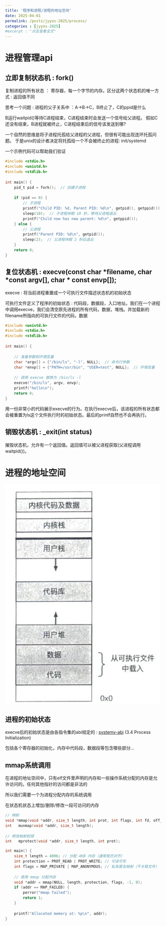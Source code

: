 ```yaml
---
title: '程序和进程/进程的地址空间'
date: 2025-04-01
permalink: /posts/jyyos-2025/process/
categories : [jyyos-2025]
#excerpt : "点击查看全文"
---
```


进程管理api
======

立即复制状态机 : fork()
------
复制进程的所有状态 ： 寄存器，每一个字节的内存。区分这两个状态机的唯一方式 : 返回值不同

思考一个问题 : 
进程的父子关系中 ：A->B->C，B终止了，C的ppid是什么

B运行waitpid()等待C进程结束，C进程结束时会发送一个信号给父进程。
假如C还没有结束，B进程就被终止，C进程结束后的信号该发送到哪?

一个自然的思维是将子进程托孤给父进程的父进程，但很有可能出现连环托孤问题。
于是unix的设计者决定将托孤给一个不会被终止的进程: init/systemd

一个示例代码可以帮助我们验证
```c
#include <stdio.h>
#include <unistd.h>
#include <stdlib.h>

int main() {
    pid_t pid = fork();  // 创建子进程

    if (pid == 0) {
        // 子进程
        printf("Child PID: %d, Parent PID: %d\n", getpid(), getppid());
        sleep(10);  // 子进程休眠 10 秒，等待父进程退出
        printf("Child now has new parent: %d\n", getppid());
    } else {
        // 父进程
        printf("Parent PID: %d\n", getpid());
        sleep(2);  // 父进程休眠 2 秒后退出
    }
    return 0;
}
```

复位状态机 : execve(const char *filename, char *const argv[], char * const envp[]);
------
execve : 将当前进程重置成一个可执行文件描述状态机的初始状态

可执行文件定义了程序的初始状态 : 代码段，数据段，入口地址。我们在一个进程中调用execve，我们会清空原先进程的所有代码，数据，堆栈。并加载新的filename所指向的可执行文件的代码，数据

```c
#include <unistd.h>
#include <stdio.h>
#include <stdlib.h>

int main() {

    // 准备参数和环境变量
    char *argv[] = {"/bin/ls", "-l", NULL};  // 命令行参数
    char *envp[] = {"PATH=/usr/bin", "USER=test", NULL};  // 环境变量

    // 调用 execve 替换为 /bin/ls -l
    execve("/bin/ls", argv, envp);
    printf("hello\n"); 
    return 0;
}
```

用一份非常小的代码展示execve的行为。在执行execve后，该进程的所有状态都会被重置为ls这个文件执行时的初始状态。最后的printf自然也不会再执行。

销毁状态机 : _exit(int status)
------
摧毁状态机，允许有一个返回值。返回值可以被父进程获取(父进程调用waitpid())。

进程的地址空间
======

<img src='/images/memory_space.png'>

进程的初始状态
------

execve后的初始状态是由各指令集的abi规定的 : [systemv-abi](https://jyywiki.cn/OS/manuals/sysv-abi.pdf) (3.4 Process Initialization)

包括各个寄存器的初始化，内存中代码段，数据段等包含哪些部分...

mmap系统调用
------
在进程的地址空间中，只有elf文件里声明的内存和一些操作系统分配的内存是允许访问的。任何其他指针的访问都是非法的

所以我们需要一个为进程分配内存的系统调用

在状态机状态上增加/删除/修改一段可访问的内存

```c
// 映射
void *mmap(void *addr, size_t length, int prot, int flags, int fd, off_t offset);
int   munmap(void *addr, size_t length);

// 修改映射权限
int   mprotect(void *addr, size_t length, int prot);
```

```c
int main() {
    size_t length = 4096; // 分配 4KB 内存（通常按页对齐）
    int protection = PROT_READ | PROT_WRITE; // 可读可写
    int flags = MAP_PRIVATE | MAP_ANONYMOUS; // 私有匿名映射（不关联文件）
    
    // 使用 mmap 分配内存
    void *addr = mmap(NULL, length, protection, flags, -1, 0);
    if (addr == MAP_FAILED) {
        perror("mmap failed");
        return 1;
    }

    printf("Allocated memory at: %p\n", addr);
}
```
